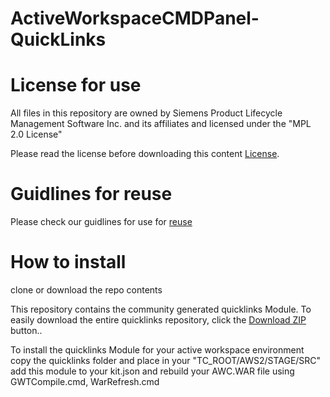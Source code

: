 # ActiveWorkspaceCMDPanel-QuickLinks

# License for use

All files in this repository are owned by Siemens Product Lifecycle Management Software Inc. and its affiliates and licensed under the "MPL 2.0 License"

Please read the license before downloading this content [License](https://github.com/SwipsTest/QuickLinksCmdPanel/blob/master/LICENSE).

# Guidlines for reuse

Please check our guidlines for use for [reuse](https://github.com/SwipsTest/QuickLinksCmdPanel/blob/master/Guidelines_for_use.md)

# How to install

clone or download the repo contents

This repository contains the community generated quicklinks Module. To easily download the entire quicklinks repository, click the [Download ZIP](https://github.com/SwipsTest/ActiveWorkspaceCMDPanel-QuickLinks/archive/master.zip) button..

To install the quicklinks Module for your active workspace environment copy the quicklinks folder and place in your "TC_ROOT/AWS2/STAGE/SRC" add this module to your kit.json and rebuild your AWC.WAR file using GWTCompile.cmd, WarRefresh.cmd

